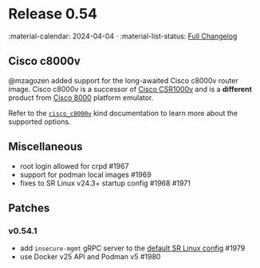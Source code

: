 # Release 0.54

:material-calendar: 2024-04-04 · :material-list-status: [Full Changelog](https://github.com/srl-labs/containerlab/releases)

## Cisco c8000v

@mzagozen added support for the long-awaited Cisco c8000v router image. Cisco c8000v is a successor of [Cisco CSR1000v](../manual/kinds/vr-csr.md) and is a **different** product from [Cisco 8000](../manual/kinds/c8000.md) platform emulator.

Refer to the [`cisco_c8000v`](../manual/kinds/vr-c8000v.md) kind documentation to learn more about the supported options.

## Miscellaneous

* root login allowed for crpd #1967
* support for podman local images #1969
* fixes to SR Linux v24.3+ startup config #1968 #1971

## Patches

### v0.54.1

* add `insecure-mgmt` gRPC server to the [default SR Linux config](../manual/kinds/srl.md#grpc-server) #1979
* use Docker v25 API and Podman v5 #1980
